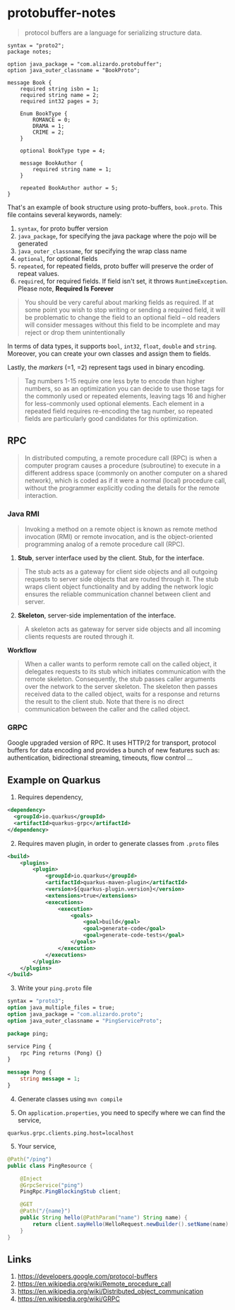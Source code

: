 # protobuffer-notes
> protocol buffers are a language for serializing structure data.

```protobuffer
syntax = "proto2";
package notes;

option java_package = "com.alizardo.protobuffer";
option java_outer_classname = "BookProto";

message Book {
    required string isbn = 1;
    required string name = 2;
    required int32 pages = 3;
    
    Enum BookType {
        ROMANCE = 0;
        DRAMA = 1;
        CRIME = 2;
    }

    optional BookType type = 4;
    
    message BookAuthor {
        required string name = 1;
    }

    repeated BookAuthor author = 5;
}
```

That's an example of book structure using proto-buffers, `book.proto`. This file contains several keywords, namely:
1. `syntax`, for proto buffer version
1. `java_package`, for specifying the java package where the pojo will be generated
1. `java_outer_classname`, for specifying the wrap class name
1. `optional`, for optional fields
1. `repeated`, for repeated fields, proto buffer will preserve the order of repeat values.
1. `required`, for required fields. If field isn't set, it throws `RuntimeException`. Please note, **Required Is Forever**
> You should be very careful about marking fields as required. If at some point you wish to stop writing or sending a required field, it will be problematic to change the field to an optional field – old readers will consider messages without this field to be incomplete and may reject or drop them unintentionally

In terms of data types, it supports `bool`, `int32`, `float`, `double` and `string`. 
Moreover, you can create your own classes and assign them to fields.

Lastly, the *markers* (=1, =2) represent tags used in binary encoding.
> Tag numbers 1-15 require one less byte to encode than higher numbers, so as an optimization you can decide to use those tags for the commonly used or repeated elements, leaving tags 16 and higher for less-commonly used optional elements. Each element in a repeated field requires re-encoding the tag number, so repeated fields are particularly good candidates for this optimization.  

## RPC
> In distributed computing, a remote procedure call (RPC) is when a computer program causes a procedure (subroutine) to execute in a different address space (commonly on another computer on a shared network), which is coded as if it were a normal (local) procedure call, without the programmer explicitly coding the details for the remote interaction. 

### Java RMI
> Invoking a method on a remote object is known as remote method invocation (RMI) or remote invocation, and is the object-oriented programming analog of a remote procedure call (RPC). 

1. **Stub**, server interface used by the client.
Stub, for the interface. 
> The stub acts as a gateway for client side objects and all outgoing requests to server side objects that are routed through it. The stub wraps client object functionality and by adding the network logic ensures the reliable communication channel between client and server.
2. **Skeleton**, server-side implementation of the interface.
> A skeleton acts as gateway for server side objects and all incoming clients requests are routed through it. 

**Workflow**
> When a caller wants to perform remote call on the called object, it delegates requests to its stub which initiates communication with the remote skeleton. Consequently, the stub passes caller arguments over the network to the server skeleton. The skeleton then passes received data to the called object, waits for a response and returns the result to the client stub. Note that there is no direct communication between the caller and the called object. 

### GRPC
Google upgraded version of RPC. It uses HTTP/2 for transport, protocol buffers for data encoding and provides a bunch of new features such as: authentication, bidirectional streaming, timeouts, flow control ...

## Example on Quarkus
1. Requires dependency,
```xml
<dependency>
  <groupId>io.quarkus</groupId>
  <artifactId>quarkus-grpc</artifactId>
</dependency>
```

2. Requires maven plugin, in order to generate classes from `.proto` files
```xml
<build>
    <plugins>
        <plugin>
            <groupId>io.quarkus</groupId>
            <artifactId>quarkus-maven-plugin</artifactId>
            <version>${quarkus-plugin.version}</version>
            <extensions>true</extensions>
            <executions>
                <execution>
                    <goals>
                        <goal>build</goal>
                        <goal>generate-code</goal>
                        <goal>generate-code-tests</goal>
                    </goals>
                </execution>
            </executions>
        </plugin>
    </plugins>
</build>
```

3. Write your `ping.proto` file
```proto
syntax = "proto3";
option java_multiple_files = true;
option java_package = "com.alizardo.proto";
option java_outer_classname = "PingServiceProto";

package ping;

service Ping {
    rpc Ping returns (Pong) {}
}

message Pong {
    string message = 1;
}
```

4. Generate classes using `mvn compile`

5. On `application.properties`, you need to specify where we can find the service,
```properties
quarkus.grpc.clients.ping.host=localhost
```
5. Your service,
```java
@Path("/ping")
public class PingResource {

    @Inject
    @GrpcService("ping")                     
    PingRpc.PingBlockingStub client;   

    @GET
    @Path("/{name}")
    public String hello(@PathParam("name") String name) {
        return client.sayHello(HelloRequest.newBuilder().setName(name).build()).getMessage();  
    }
}
```

## Links
1. https://developers.google.com/protocol-buffers
1. https://en.wikipedia.org/wiki/Remote_procedure_call
1. https://en.wikipedia.org/wiki/Distributed_object_communication
1. https://en.wikipedia.org/wiki/GRPC